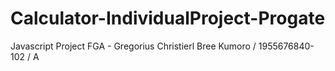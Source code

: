 # Calculator-IndividualProject-Progate
Javascript Project FGA - Gregorius Christierl Bree Kumoro / 1955676840-102 / A
